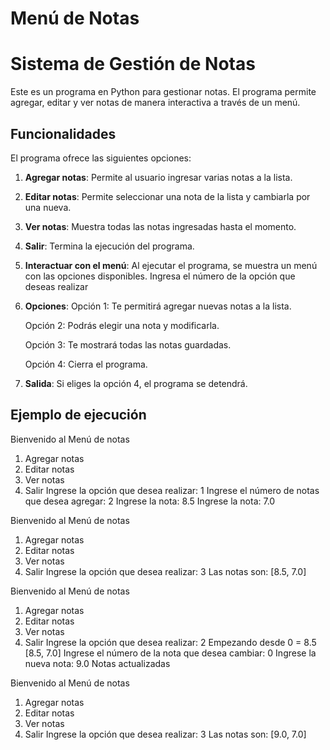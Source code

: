# Menú de Notas
# Sistema de Gestión de Notas

Este es un programa en Python para gestionar notas. El programa permite agregar, editar y ver notas de manera interactiva a través de un menú.

## Funcionalidades

El programa ofrece las siguientes opciones:

1. **Agregar notas**: Permite al usuario ingresar varias notas a la lista.
2. **Editar notas**: Permite seleccionar una nota de la lista y cambiarla por una nueva.
3. **Ver notas**: Muestra todas las notas ingresadas hasta el momento.
4. **Salir**: Termina la ejecución del programa.

2. **Interactuar con el menú**:
    Al ejecutar el programa, se muestra un menú con las opciones disponibles.
    Ingresa el número de la opción que deseas realizar
   
3. **Opciones**:
    Opción 1: Te permitirá agregar nuevas notas a la lista.
   
    Opción 2: Podrás elegir una nota y modificarla.
   
    Opción 3: Te mostrará todas las notas guardadas.
   
    Opción 4: Cierra el programa.
   

5. **Salida**:
   Si eliges la opción 4, el programa se detendrá.

## Ejemplo de ejecución

Bienvenido al Menú de notas
1. Agregar notas
2. Editar notas
3. Ver notas
4. Salir
Ingrese la opción que desea realizar: 1
Ingrese el número de notas que desea agregar: 2
Ingrese la nota: 8.5
Ingrese la nota: 7.0

Bienvenido al Menú de notas
1. Agregar notas
2. Editar notas
3. Ver notas
4. Salir
Ingrese la opción que desea realizar: 3
Las notas son: [8.5, 7.0]

Bienvenido al Menú de notas
1. Agregar notas
2. Editar notas
3. Ver notas
4. Salir
Ingrese la opción que desea realizar: 2
Empezando desde 0 =  8.5
[8.5, 7.0]
Ingrese el número de la nota que desea cambiar: 0
Ingrese la nueva nota: 9.0
Notas actualizadas

Bienvenido al Menú de notas
1. Agregar notas
2. Editar notas
3. Ver notas
4. Salir
Ingrese la opción que desea realizar: 3
Las notas son: [9.0, 7.0]
